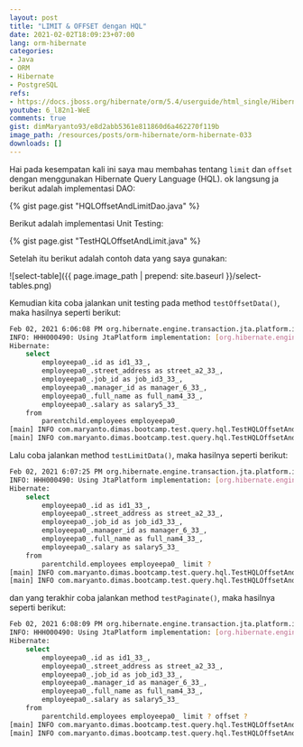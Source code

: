 ```yaml
---
layout: post
title: "LIMIT & OFFSET dengan HQL"
date: 2021-02-02T18:09:23+07:00
lang: orm-hibernate
categories:
- Java
- ORM
- Hibernate
- PostgreSQL
refs: 
- https://docs.jboss.org/hibernate/orm/5.4/userguide/html_single/Hibernate_User_Guide.html#hql
youtube: 6_l82n1-WeE
comments: true
gist: dimMaryanto93/e8d2abb5361e811860d6a462270f119b
image_path: /resources/posts/orm-hibernate/orm-hibernate-033
downloads: []
---
```


Hai pada kesempatan kali ini saya mau membahas tentang `limit` dan `offset` dengan menggunakan Hibernate Query Language (HQL). ok langsung ja berikut adalah implementasi DAO:

{% gist page.gist "HQLOffsetAndLimitDao.java" %}

Berikut adalah implementasi Unit Testing: 

{% gist page.gist "TestHQLOffsetAndLimit.java" %}

Setelah itu berikut adalah contoh data yang saya gunakan:

![select-table]({{ page.image_path | prepend: site.baseurl }}/select-tables.png)

Kemudian kita coba jalankan unit testing pada method `testOffsetData()`, maka hasilnya seperti berikut:

```bash
Feb 02, 2021 6:06:08 PM org.hibernate.engine.transaction.jta.platform.internal.JtaPlatformInitiator initiateService
INFO: HHH000490: Using JtaPlatform implementation: [org.hibernate.engine.transaction.jta.platform.internal.NoJtaPlatform]
Hibernate: 
    select
        employeepa0_.id as id1_33_,
        employeepa0_.street_address as street_a2_33_,
        employeepa0_.job_id as job_id3_33_,
        employeepa0_.manager_id as manager_6_33_,
        employeepa0_.full_name as full_nam4_33_,
        employeepa0_.salary as salary5_33_ 
    from
        parentchild.employees employeepa0_
[main] INFO com.maryanto.dimas.bootcamp.test.query.hql.TestHQLOffsetAndLimit - data: {size: 5, element: [Insan, Hari Sapto Adi, Abdul, Dea, Putri]}
[main] INFO com.maryanto.dimas.bootcamp.test.query.hql.TestHQLOffsetAndLimit - destroy hibernate session!
```

Lalu coba jalankan method `testLimitData()`, maka hasilnya seperti berikut:

```bash
Feb 02, 2021 6:07:25 PM org.hibernate.engine.transaction.jta.platform.internal.JtaPlatformInitiator initiateService
INFO: HHH000490: Using JtaPlatform implementation: [org.hibernate.engine.transaction.jta.platform.internal.NoJtaPlatform]
Hibernate: 
    select
        employeepa0_.id as id1_33_,
        employeepa0_.street_address as street_a2_33_,
        employeepa0_.job_id as job_id3_33_,
        employeepa0_.manager_id as manager_6_33_,
        employeepa0_.full_name as full_nam4_33_,
        employeepa0_.salary as salary5_33_ 
    from
        parentchild.employees employeepa0_ limit ?
[main] INFO com.maryanto.dimas.bootcamp.test.query.hql.TestHQLOffsetAndLimit - data: {size: 4, element: [Dimas Maryanto, Muhamad Yusuf, Prima, Insan]}
[main] INFO com.maryanto.dimas.bootcamp.test.query.hql.TestHQLOffsetAndLimit - destroy hibernate session!
```

dan yang terakhir coba jalankan method `testPaginate()`, maka hasilnya seperti berikut:

```bash
Feb 02, 2021 6:08:09 PM org.hibernate.engine.transaction.jta.platform.internal.JtaPlatformInitiator initiateService
INFO: HHH000490: Using JtaPlatform implementation: [org.hibernate.engine.transaction.jta.platform.internal.NoJtaPlatform]
Hibernate: 
    select
        employeepa0_.id as id1_33_,
        employeepa0_.street_address as street_a2_33_,
        employeepa0_.job_id as job_id3_33_,
        employeepa0_.manager_id as manager_6_33_,
        employeepa0_.full_name as full_nam4_33_,
        employeepa0_.salary as salary5_33_ 
    from
        parentchild.employees employeepa0_ limit ? offset ?
[main] INFO com.maryanto.dimas.bootcamp.test.query.hql.TestHQLOffsetAndLimit - data: {size: 3, element: [Abdul, Dea, Putri]}
[main] INFO com.maryanto.dimas.bootcamp.test.query.hql.TestHQLOffsetAndLimit - destroy hibernate session!
```